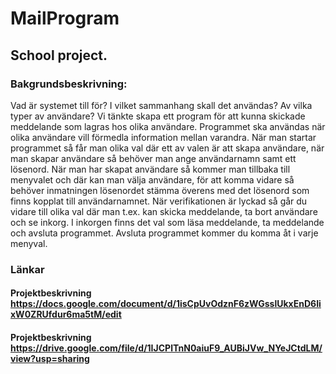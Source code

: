 # MailProgram
## School project.



### Bakgrundsbeskrivning: 
Vad är systemet till för? I vilket sammanhang skall det användas? Av vilka typer av användare?
Vi tänkte skapa ett program för att kunna skickade meddelande som lagras hos olika användare. Programmet ska användas när olika användare vill förmedla information mellan varandra. När man startar programmet så får man olika val där ett av valen är att skapa användare, när man skapar användare så behöver man ange användarnamn samt ett lösenord. När man har skapat användare så kommer man tillbaka till menyvalet och där kan man välja användare, för att komma vidare så behöver inmatningen lösenordet stämma överens med det lösenord som finns kopplat till användarnamnet. När verifikationen är lyckad så går du vidare till olika val där man t.ex. kan skicka meddelande, ta bort användare och se inkorg. I inkorgen finns det val som läsa meddelande, ta meddelande och avsluta programmet. Avsluta programmet kommer du komma åt i varje menyval.


### Länkar 
#### Projektbeskrivning https://docs.google.com/document/d/1isCpUvOdznF6zWGsslUkxEnD6IixW0ZRUfdur6ma5tM/edit
#### Projektbeskrivning https://drive.google.com/file/d/1IJCPlTnN0aiuF9_AUBiJVw_NYeJCtdLM/view?usp=sharing
